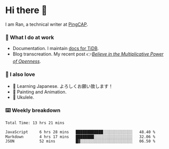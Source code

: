 # Hi there 👋

I am Ran, a technical writer at [PingCAP](https://pingcap.com/).

### 📝 What I do at work

- Documentation. I maintain [docs for TiDB](https://github.com/pingcap/docs).
- Blog transcreation. My recent post 👉[*Believe in the Multiplicative Power of Openness*](https://pingcap.com/blog/believe-in-the-multiplicative-power-of-openness-open-source-community).

### 🤠 I also love

- 💬 Learning Japanese. よろしくお願い致します！
- 🎨 Painting and Animation.
- 🎵 Ukulele.

### ⌨️ Weekly breakdown

<!--START_SECTION:waka-->

```txt
Total Time: 13 hrs 21 mins

JavaScript     6 hrs 28 mins   ████████████░░░░░░░░░░░░░   48.40 %
Markdown       4 hrs 17 mins   ████████░░░░░░░░░░░░░░░░░   32.06 %
JSON           52 mins         █▓░░░░░░░░░░░░░░░░░░░░░░░   06.50 %
```

<!--END_SECTION:waka-->
